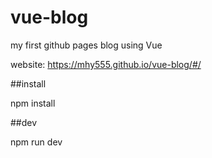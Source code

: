 # vue-blog

my first github pages blog using Vue   

website: https://mhy555.github.io/vue-blog/#/     

##install

npm install    

##dev

npm run dev
